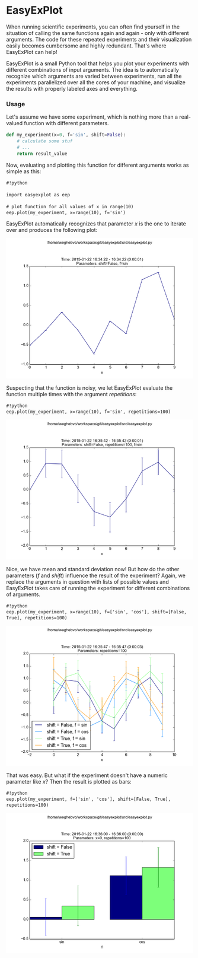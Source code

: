 # EasyExPlot #

When running scientific experiments, you can often find yourself in the situation of calling the same functions again and again - only with different arguments. The code for these repeated experiments and their visualization easily becomes cumbersome and highly redundant. That's where EasyExPlot can help!

EasyExPlot is a small Python tool that helps you plot your experiments with different combinations of input arguments. The idea is to automatically recognize which arguments are varied between experiments, run all the experiments parallelized over all the cores of your machine, and visualize the results with properly labeled axes and everything.

### Usage ###

Let's assume we have some experiment, which is nothing more than a real-valued function with different parameters.


```python
def my_experiment(x=0, f='sin', shift=False):
    # calculate some stuf
    # ...
    return result_value
```

Now, evaluating and plotting this function for different arguments works as simple as this:

```
#!python

import easyexplot as eep

# plot function for all values of x in range(10)
eep.plot(my_experiment, x=range(10), f='sin')
```

EasyExPlot automatically recognizes that parameter *x* is the one to iterate over and produces the following plot:

<img src="https://raw.githubusercontent.com/bjoernwe/easyexplot/master/README/20150122_163422_00.png" width="640px">

Suspecting that the function is noisy, we let EasyExPlot evaluate the function multiple times with the argument *repetitions*:

```
#!python
eep.plot(my_experiment, x=range(10), f='sin', repetitions=100)
```

<img src="https://raw.githubusercontent.com/bjoernwe/easyexplot/master/README/20150122_163542_00.png" width="640px">

Nice, we have mean and standard deviation now! But how do the other parameters (*f* and *shift*) influence the result of the experiment? Again, we replace the arguments in question with lists of possible values and EasyExPlot takes care of running the experiment for different combinations of arguments.

```
#!python
eep.plot(my_experiment, x=range(10), f=['sin', 'cos'], shift=[False, True], repetitions=100)
```

<img src="https://raw.githubusercontent.com/bjoernwe/easyexplot/master/README/20150122_163547_00.png" width="640px">

That was easy. But what if the experiment doesn't have a numeric parameter like *x*? Then the result is plotted as bars:

```
#!python
eep.plot(my_experiment, f=['sin', 'cos'], shift=[False, True], repetitions=100)
```

<img src="https://raw.githubusercontent.com/bjoernwe/easyexplot/master/README/20150122_163600_00.png" width="640px">

